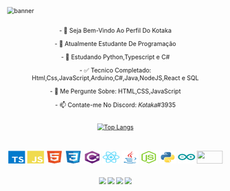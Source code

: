 <img align="center" src='https://images-wixmp-ed30a86b8c4ca887773594c2.wixmp.com/f/913bef2c-52b2-4223-80b5-15b01b732ecc/d6qaea8-329ab013-5817-4067-979c-b728ddb8c648.png?token=eyJ0eXAiOiJKV1QiLCJhbGciOiJIUzI1NiJ9.eyJzdWIiOiJ1cm46YXBwOjdlMGQxODg5ODIyNjQzNzNhNWYwZDQxNWVhMGQyNmUwIiwiaXNzIjoidXJuOmFwcDo3ZTBkMTg4OTgyMjY0MzczYTVmMGQ0MTVlYTBkMjZlMCIsIm9iaiI6W1t7InBhdGgiOiJcL2ZcLzkxM2JlZjJjLTUyYjItNDIyMy04MGI1LTE1YjAxYjczMmVjY1wvZDZxYWVhOC0zMjlhYjAxMy01ODE3LTQwNjctOTc5Yy1iNzI4ZGRiOGM2NDgucG5nIn1dXSwiYXVkIjpbInVybjpzZXJ2aWNlOmZpbGUuZG93bmxvYWQiXX0.TzuEKNm1UCsmBFydI8BOK8BgNIIZTaX25Rh3oLjpr6w' alt="banner"></img>

##

<p align="center">- 👋 Seja Bem-Vindo Ao Perfil Do Kotaka</p>
<p align="center">- 🔭 Atualmente Estudante De Programação</p>
<p align="center">- 🌱 Estudando Python,Typescript e C#</p>
<p align="center">- ✅ Tecnico Completado: Html,Css,JavaScript,Arduino,C#,Java,NodeJS,React e SQL</p>
<p align="center">- 💬 Me Pergunte Sobre: HTML,CSS,JavaScript</p>
<p align="center">- 📫 Contate-me No Discord: 𝐾𝑜𝑡𝑎𝑘𝑎#3935</p>

##

<div align="center">

[![Top Langs](https://github-readme-stats.vercel.app/api/top-langs/?username=SrKotaka&layout=compact&theme=dark)](https://github.com/SrKotaka/github-readme-stats)

</div>

##

<div align="center">
  <br>
  <img height="30" width="40" src="https://raw.githubusercontent.com/devicons/devicon/master/icons/typescript/typescript-original.svg">
  <img height="30" width="40" src="https://raw.githubusercontent.com/devicons/devicon/master/icons/javascript/javascript-plain.svg">
  <img height="30" width="40" src="https://raw.githubusercontent.com/devicons/devicon/master/icons/html5/html5-original.svg">
  <img height="30" width="40" src="https://raw.githubusercontent.com/devicons/devicon/master/icons/css3/css3-original.svg">
  <img height="30" width="40" src="https://raw.githubusercontent.com/devicons/devicon/master/icons/csharp/csharp-original.svg">
  <img height="30" width="40" src="https://github.com/devicons/devicon/blob/master/icons/react/react-original.svg">
  <img height="30" width="40" src="https://github.com/devicons/devicon/blob/master/icons/java/java-original.svg">
  <img height="30" width="40" src="https://github.com/devicons/devicon/blob/master/icons/nodejs/nodejs-original.svg">
  <img height="30" width="40" src="https://raw.githubusercontent.com/devicons/devicon/master/icons/python/python-original.svg">
  <img height="30" width="40" src="https://github.com/devicons/devicon/blob/master/icons/arduino/arduino-original.svg">
  <img height="30" width="60" src="https://upload.wikimedia.org/wikipedia/commons/8/87/Sql_data_base_with_logo.png">
  <br>
</div>

##

<div  align="center">
  <a href="https://www.youtube.com/channel/UCOO_VBZ_frjTSkC4oDnu1Jw" target="_blank"><img src="https://img.shields.io/badge/YouTube-FF0000?style=for-the-badge&logo=youtube&logoColor=white" target="_blank"></a>
  <a href="https://www.instagram.com/xskotaka_/" target="_blank"><img src="https://img.shields.io/badge/-Instagram-%23E4405F?style=for-the-badge&logo=instagram&logoColor=white" target="_blank"></a> 
  <a href = "https://twitter.com/xskotaka_"><img src="https://img.shields.io/badge/Twitter-1DA1F2?style=for-the-badge&logo=twitter&logoColor=white" target="_blank"></a>
  <a href="https://www.linkedin.com/in/felipe-de-castro-292696259/" target="_blank"><img src="https://img.shields.io/badge/-LinkedIn-%230077B5?style=for-the-badge&logo=linkedin&logoColor=white" target="_blank"></a> 
</div>

